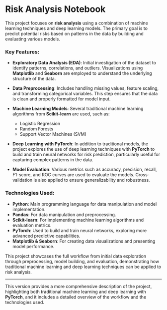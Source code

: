 # Risk Analysis Notebook

This project focuses on **risk analysis** using a combination of machine learning techniques and deep learning models. The primary goal is to predict potential risks based on patterns in the data by building and evaluating various models.

### Key Features:
- **Exploratory Data Analysis (EDA)**: Initial investigation of the dataset to identify patterns, correlations, and outliers. Visualizations using **Matplotlib** and **Seaborn** are employed to understand the underlying structure of the data.
- **Data Preprocessing**: Includes handling missing values, feature scaling, and transforming categorical variables. This step ensures that the data is clean and properly formatted for model input.
- **Machine Learning Models**: Several traditional machine learning algorithms from **Scikit-learn** are used, such as:
  - Logistic Regression
  - Random Forests
  - Support Vector Machines (SVM)
  
- **Deep Learning with PyTorch**: In addition to traditional models, the project explores the use of deep learning techniques with **PyTorch** to build and train neural networks for risk prediction, particularly useful for capturing complex patterns in the data.
  
- **Model Evaluation**: Various metrics such as accuracy, precision, recall, F1-score, and ROC curves are used to evaluate the models. Cross-validation is also applied to ensure generalizability and robustness.

### Technologies Used:
- **Python**: Main programming language for data manipulation and model implementation.
- **Pandas**: For data manipulation and preprocessing.
- **Scikit-learn**: For implementing machine learning algorithms and evaluation metrics.
- **PyTorch**: Used to build and train neural networks, exploring more advanced predictive capabilities.
- **Matplotlib & Seaborn**: For creating data visualizations and presenting model performance.

This project showcases the full workflow from initial data exploration through preprocessing, model building, and evaluation, demonstrating how traditional machine learning and deep learning techniques can be applied to risk analysis.

---

This version provides a more comprehensive description of the project, highlighting both traditional machine learning and deep learning with **PyTorch**, and it includes a detailed overview of the workflow and the technologies used.
